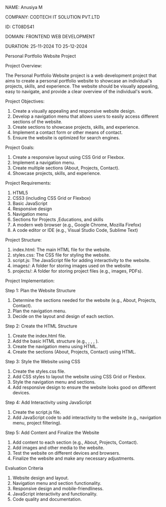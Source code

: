 NAME: Anusiya M

COMPANY: CODTECH IT SOLUTION PVT.LTD

ID: CT08DS41

DOMAIN: FRONTEND WEB DEVELOPMENT

DURATION: 25-11-2024 TO 25-12-2024



Personal Portfolio Website Project

Project Overview:

The Personal Portfolio Website project is a web development project that aims to create a personal portfolio website to showcase an individual's projects, skills, and experience. The website should be visually appealing, easy to navigate, and provide a clear overview of the individual's work.


Project Objectives:

1. Create a visually appealing and responsive website design.
2. Develop a navigation menu that allows users to easily access different sections of the website.
3. Create sections to showcase projects, skills, and experience.
4. Implement a contact form or other means of contact.
5. Ensure the website is optimized for search engines.

Project Goals:

1. Create a responsive layout using CSS Grid or Flexbox.
2. Implement a navigation menu.
3. Create multiple sections (About, Projects, Contact).
4. Showcase projects, skills, and experience.

Project Requirements:

1. HTML5
2. CSS3 (including CSS Grid or Flexbox)
3. Basic JavaScript
4. Responsive design
5. Navigation menu
6. Sections for Projects ,Educations, and skills
7. A modern web browser (e.g., Google Chrome, Mozilla Firefox)
8. A code editor or IDE (e.g., Visual Studio Code, Sublime Text)

Project Structure:

1. index.html: The main HTML file for the website.
2. styles.css: The CSS file for styling the website.
3. script.js: The JavaScript file for adding interactivity to the website.
4. images/: A folder for storing images used on the website.
5. projects/: A folder for storing project files (e.g., images, PDFs).

Project Implementation:

Step 1: Plan the Website Structure

1. Determine the sections needed for the website (e.g., About, Projects, Contact).
2. Plan the navigation menu.
3. Decide on the layout and design of each section.

Step 2: Create the HTML Structure

1. Create the index.html file.
2. Add the basic HTML structure (e.g., <!DOCTYPE html>, <html>, <head>, <body>).
3. Create the navigation menu using HTML.
4. Create the sections (About, Projects, Contact) using HTML.

Step 3: Style the Website using CSS

1. Create the styles.css file.
2. Add CSS styles to layout the website using CSS Grid or Flexbox.
3. Style the navigation menu and sections.
4. Add responsive design to ensure the website looks good on different devices.

Step 4: Add Interactivity using JavaScript

1. Create the script.js file.
2. Add JavaScript code to add interactivity to the website (e.g., navigation menu, project filtering).

Step 5: Add Content and Finalize the Website

1. Add content to each section (e.g., About, Projects, Contact).
2. Add images and other media to the website.
3. Test the website on different devices and browsers.
4. Finalize the website and make any necessary adjustments.

Evaluation Criteria

1. Website design and layout.
2. Navigation menu and section functionality.
3. Responsive design and mobile-friendliness.
4. JavaScript interactivity and functionality.
5. Code quality and documentation.
